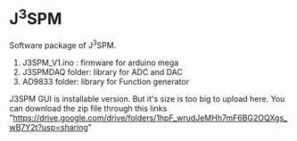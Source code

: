 # J<sup>3</sup>SPM
Software package of J<sup>3</sup>SPM.

1. J3SPM_V1.ino : firmware for arduino mega
2. J3SPMDAQ folder: library for ADC and DAC
3. AD9833 folder: library for Function generator


J3SPM GUI is installable version. But it's size is too big to upload here.
You can download the zip file through this links "https://drive.google.com/drive/folders/1hpF_wrudJeMHh7mF6BG2OQXgs_wB7Y2t?usp=sharing"
